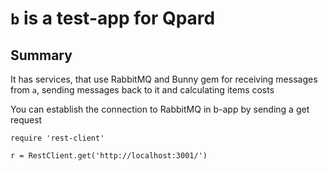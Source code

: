 # `b` is a test-app for Qpard

## Summary

It has services, that use RabbitMQ and Bunny gem for receiving messages from `a`, sending messages back to it and calculating items costs

You can establish the connection to RabbitMQ in b-app by sending a get request

```
require 'rest-client'

r = RestClient.get('http://localhost:3001/')
```
